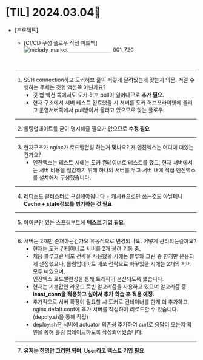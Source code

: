 # [TIL] 2024.03.04📒

  * [프로젝트]
    * [CI/CD 구성 플로우 작성 피드백]
      ![melody-market__________________ 001_720](https://github.com/elephant97/TIL/assets/82919411/f6db2e0f-f4f0-408d-b47c-869e7d9f34f0)
      
      <br>
     ---
      1. SSH connection하고 도커허브 풀이 저렇게 달려있는게 맞는지 의문. 저걸 수행하는 주체는 깃헙 액션쪽 아닌가요?
         - 깃 헙 액션 쪽에서도 도커 허브 pull이 일어나므로 **추가 필요.**
         - 현재 구조에서 서버 테스트 완료했을 시 서버를 도커 허브프라이빗에 올리고 운영서버쪽에서 pull받아서 올리고 있으므로 맞는 플로우.

     ---
      2. 롤링업데이트를 굳이 명시해줄 필요가 없으므로 **수정 필요**
     ---
      3. 현재구조가 nginx가 로드밸런싱 하는거 맞나요? 저 엔진엑스는 어디에 떠있는건가요?
         - 엔진엑스는 테스트 시에는 도커 컨테이너로 테스트를 했고, 현재 서버에서는 서버 비용을 절감하기 위해 하나의 서버를 두고 서버 내에 직접 엔진엑스를 설치해서 구성했습니다.
     ---
      4. 레디스도 클러스터로 구성해야됩니다 + 캐시용으로만 쓰는것도 아닐테니 **Cache + state정보를 병기하는 것 필요**
     ---
      5. 아이콘만 있는 스프링부트에 **텍스트 기입 필요**.
     ---
      6. 서버는 2개만 존재하는건가요 유동적으로 변경되나요. 어떻게 관리되는걸까요?
         - 현재는 도커 컨테이너로 서버를 2개 올려 기동 중.
         - 처음 블루그린 배포 전략을 사용했을 시에는 블루와 그린 중 한개만 운용되게 설정했으나, 롤링업데이트 배포 전략으로 바꾸었을 시에는 2개의 서버 모두 떠있으며,      
           엔진엑스 로드밸런싱을 통해 트래픽이 분산되도록 했습니다.
         - 현재는 기본값인 라운드 로빈 알고리즘을 사용하고 있으며 알고리즘 중 **least_conn을 적용하고 싶어서 추가 학습 후 적용 예정.**
         - 추가적으로 서버 확장이 필요할 시 도커로 컨테이너를 한개 더 추가하고, nginx defalt.conf에 추가 서버를 작성하여 리로드할 수 있습니다. (depoly.sh을 통해 작업)
         - deploy.sh은 서버에 actuator 의존성 추가하여 curl로 응답이 오는지 확인을 통해 롤링 업데이트하도록 작성되어있습니다.
      ---
      7. **유저는 한명만 그리면 되며, User라고 텍스트 기입 필요**

